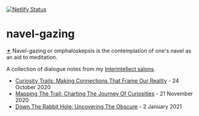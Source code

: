 [![Netlify Status](https://api.netlify.com/api/v1/badges/9148362e-e792-4bcc-8263-b049937ba4cc/deploy-status)](https://app.netlify.com/sites/navel-gazing/deploys)

# navel-gazing

[✶](https://www.wikiwand.com/en/Navel_gazing) Navel-gazing or omphaloskepsis is the contemplation of one's navel as an aid to meditation.

A collection of dialogue notes from my [Interintellect salons](https://interintellect.com).

- [Curiosity Trails: Making Connections That Frame Our Reality](https://www.eventbrite.co.uk/e/curiosity-trails-making-connections-that-frame-our-reality-ii-salon-tickets-124826047067) - 24 October 2020
- [Mapping The Trail: Charting The Journey Of Curiosities](https://www.eventbrite.co.uk/e/mapping-the-trail-charting-the-journey-of-curiosities-ii-salon-tickets-128530057863) - 21 November 2020
- [Down The Rabbit Hole: Uncovering The Obscure](https://www.eventbrite.co.uk/e/down-the-rabbit-hole-uncovering-the-obscure-curiosity-workshop-ii-salon-tickets-133606549787)  - 2 January 2021
